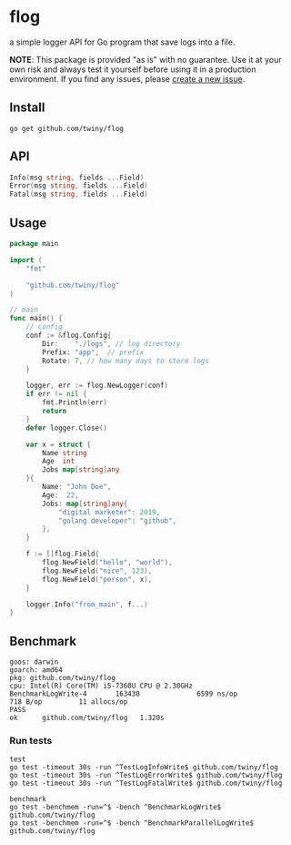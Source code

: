 # flog
a simple logger API for Go program that save logs into a file.

**NOTE**: This package is provided "as is" with no guarantee. Use it at your own risk and always test it yourself before using it in a production environment. If you find any issues, please [create a new issue](https://github.com/twiny/flog/issues/new).

## Install
`go get github.com/twiny/flog`

## API
```go
Info(msg string, fields ...Field)
Error(msg string, fields ...Field)
Fatal(msg string, fields ...Field)
```

## Usage

```go
package main

import (
	"fmt"

	"github.com/twiny/flog"
)

// main
func main() {
	// config
	conf := &flog.Config{
		Dir:    "./logs", // log directory
		Prefix: "app",  // prefix
		Rotate: 7, // how many days to store logs
	}

	logger, err := flog.NewLogger(conf)
	if err != nil {
		fmt.Println(err)
		return
	}
	defer logger.Close()

	var x = struct {
		Name string
		Age  int
		Jobs map[string]any
	}{
		Name: "John Doe",
		Age:  22,
		Jobs: map[string]any{
			"digital marketer": 2019,
			"golang developer": "github",
		},
	}

	f := []flog.Field{
		flog.NewField("hello", "world"),
		flog.NewField("nice", 123),
		flog.NewField("person", x),
	}

	logger.Info("from_main", f...)
}
```

## Benchmark
```
goos: darwin
goarch: amd64
pkg: github.com/twiny/flog
cpu: Intel(R) Core(TM) i5-7360U CPU @ 2.30GHz
BenchmarkLogWrite-4       163430              6599 ns/op             718 B/op         11 allocs/op
PASS
ok      github.com/twiny/flog   1.320s
```

### Run tests
```
test
go test -timeout 30s -run ^TestLogInfoWrite$ github.com/twiny/flog
go test -timeout 30s -run ^TestLogErrorWrite$ github.com/twiny/flog
go test -timeout 30s -run ^TestLogFatalWrite$ github.com/twiny/flog

benchmark
go test -benchmem -run=^$ -bench ^BenchmarkLogWrite$ github.com/twiny/flog
go test -benchmem -run=^$ -bench ^BenchmarkParallelLogWrite$ github.com/twiny/flog
```